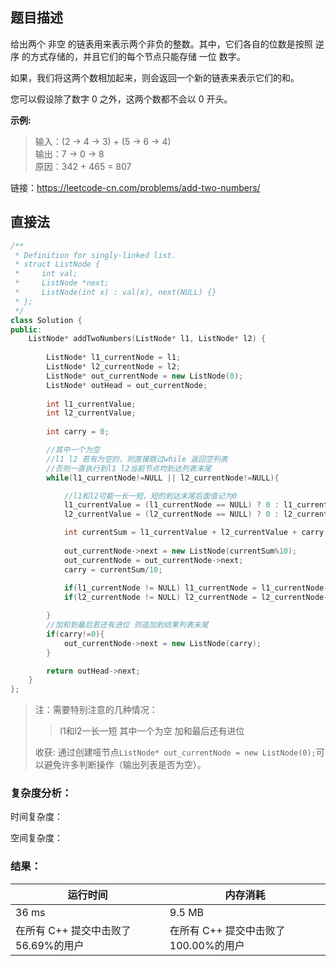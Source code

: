 ## 题目描述

给出两个 非空 的链表用来表示两个非负的整数。其中，它们各自的位数是按照 逆序 的方式存储的，并且它们的每个节点只能存储 一位 数字。

如果，我们将这两个数相加起来，则会返回一个新的链表来表示它们的和。

您可以假设除了数字 0 之外，这两个数都不会以 0 开头。

**示例:**

>输入：(2 -> 4 -> 3) + (5 -> 6 -> 4)  
输出：7 -> 0 -> 8  
原因：342 + 465 = 807  

链接：https://leetcode-cn.com/problems/add-two-numbers/  


## 直接法

```C++
/**
 * Definition for singly-linked list.
 * struct ListNode {
 *     int val;
 *     ListNode *next;
 *     ListNode(int x) : val(x), next(NULL) {}
 * };
 */
class Solution {
public:
    ListNode* addTwoNumbers(ListNode* l1, ListNode* l2) {
                    
        ListNode* l1_currentNode = l1;
        ListNode* l2_currentNode = l2;        
        ListNode* out_currentNode = new ListNode(0);        
        ListNode* outHead = out_currentNode;
        
        int l1_currentValue;
        int l2_currentValue;    
        
        int carry = 0;   

        //其中一个为空 
        //l1 l2 若有为空的，则直接跳过while 返回空列表
        //否则一直执行到l1 l2当前节点均到达列表末尾
        while(l1_currentNode!=NULL || l2_currentNode!=NULL){

            //l1和l2可能一长一短，短的到达末尾后面值记为0
            l1_currentValue = (l1_currentNode == NULL) ? 0 : l1_currentNode->val;            
            l2_currentValue = (l2_currentNode == NULL) ? 0 : l2_currentNode->val;

            int currentSum = l1_currentValue + l2_currentValue + carry;
            
            out_currentNode->next = new ListNode(currentSum%10);
            out_currentNode = out_currentNode->next;
            carry = currentSum/10;
            
            if(l1_currentNode != NULL) l1_currentNode = l1_currentNode->next;
            if(l2_currentNode != NULL) l2_currentNode = l2_currentNode->next;  

        }
        //加和到最后若还有进位 则追加到结果列表末尾
        if(carry!=0){
            out_currentNode->next = new ListNode(carry);
        }

        return outHead->next;
    }
};
```

> 注：需要特别注意的几种情况：
> > l1和l2一长一短
> > 其中一个为空 
> > 加和最后还有进位
>
> 收获: 通过创建哑节点`ListNode* out_currentNode = new ListNode(0);`可以避免许多判断操作（输出列表是否为空）。

### 复杂度分析：

时间复杂度：

空间复杂度：

### 结果：

|运行时间|内存消耗|
| --- | --- |
| 36 ms| 9.5 MB|
|在所有 C++ 提交中击败了56.69%的用户|在所有 C++ 提交中击败了100.00%的用户|
